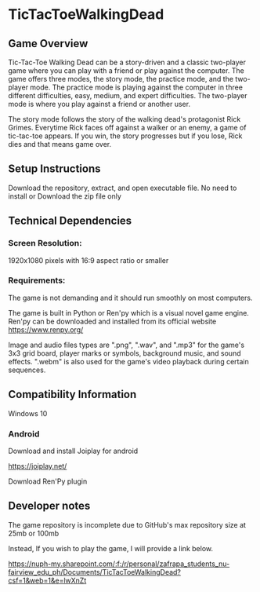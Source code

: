 # TicTacToeWalkingDead

## Game Overview
Tic-Tac-Toe Walking Dead can be a story-driven and a classic two-player 
game where you can play with a friend or play against the computer. The 
game offers three modes, the story mode, the practice mode, and the two-player
mode. The practice mode is playing against the computer in three
different difficulties, easy, medium, and expert difficulties. The two-player 
mode is where you play against a friend or another user.

The story mode follows the story of the walking dead's protagonist 
Rick Grimes. Everytime Rick faces off against a walker or an enemy, a game
of tic-tac-toe appears. If you win, the story progresses but if you lose, 
Rick dies and that means game over.

## Setup Instructions
Download the repository, extract, and open executable file. No need to install
or
Download the zip file only

## Technical Dependencies 

### Screen Resolution: 
1920x1080 pixels with 16:9 aspect ratio or smaller
### Requirements: 
The game is not demanding and it should run smoothly on
most computers.

The game is built in Python or Ren'py which is a visual novel game engine.
Ren'py can be downloaded and installed from its official website 
https://www.renpy.org/

Image and audio files types are ".png", ".wav", and ".mp3" for the game's 
3x3 grid board, player marks or symbols, background music, and sound
effects. ".webm" is also used for the game's video playback during certain
sequences.

## Compatibility Information
Windows 10

### Android
Download and install Joiplay for android 

https://joiplay.net/

Download Ren'Py plugin

## Developer notes
The game repository is incomplete due to GitHub's max repository size at 25mb or 100mb

Instead,
If you wish to play the game, I will provide a link below.

https://nuph-my.sharepoint.com/:f:/r/personal/zafrapa_students_nu-fairview_edu_ph/Documents/TicTacToeWalkingDead?csf=1&web=1&e=lwXnZt
